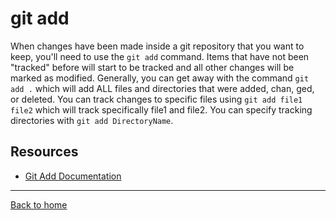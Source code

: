# git add
When changes have been made inside a git repository that you want to keep, you'll need to use the `git add` command.
Items that have not been "tracked" before will start to be tracked and all other changes will be marked as modified.
Generally, you can get away with the command `git add .` which will add ALL files and directories that were added, chan, ged, or deleted.
You can track changes to specific files using `git add file1 file2` which will track specifically file1 and file2.
You can specify tracking directories with `git add DirectoryName`.
## Resources
- [Git Add Documentation](https://git-scm.com/docs/git-add)
---
[Back to home](../README.md)
